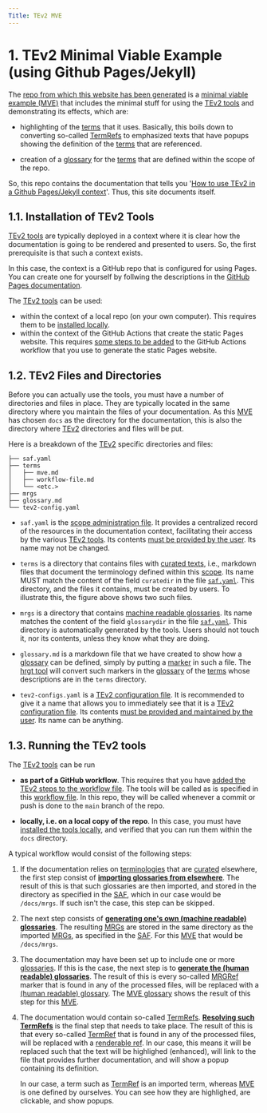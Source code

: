 ```yaml
---
Title: TEv2 MVE
---
```


# 1. TEv2 Minimal Viable Example (using Github Pages/Jekyll)

The [repo from which this website has been generated](https://github.com/tno-terminology-design/tev2-mve) is a [minimal viable example (MVE)](mve@) that includes the minimal stuff for using the [TEv2 tools](@tev2) and demonstrating its effects, which are:

- highlighting of the [terms](@tev2) that it uses.
  Basically, this boils down to converting so-called [TermRefs](@tev2)
  to emphasized texts that have popups showing the definition of the
  [terms](@tev2) that are referenced.

- creation of a [glossary](hrg@tev2) for the [terms](@tev2)
  that are defined within the scope of the repo.

So, this repo contains the documentation that tells you 
'[How to use TEv2 in a Github Pages/Jekyll context](https://tno-terminology-design.github.io/tev2-mve)'.
Thus, this site documents itself.

## 1.1. Installation of TEv2 Tools

[TEv2 tools](@tev2) are typically deployed in a context where it is clear how
the documentation is going to be rendered and presented to users.
So, the first prerequisite is that such a context exists.

In this case, the context is a GitHub repo that is configured for using Pages.
You can create one for yourself by follwing the descriptions in the 
[GitHub Pages documentation](https://docs.github.com/en/pages).

The [TEv2 tools](@tev2) can be used:

- within the context of a local repo (on your own computer).
  This requires them to be [installed locally](how-to/install-tev2-tools-locally.md).
- within the context of the GitHub Actions that create the static Pages website.
  This requires [some steps to be added](how-to/add-tev2-tools-to-actions-script.md) 
  to the GitHub Actions workflow that you use to generate the static Pages website.

## 1.2. TEv2 Files and Directories

Before you can actually use the tools, you must have a number of 
directories and files in place.
They are typically located in the same directory where you maintain
the files of your documentation.
As this [MVE](@) has chosen `docs` as the directory for the documentation,
this is also the directory where [TEv2](@tev2) directories and files will be put.

Here is a breakdown of the [TEv2](@tev2) specific directories and files:

```
├── saf.yaml
├── terms
│   ├── mve.md
│   ├── workflow-file.md
│   └── <etc.>
├── mrgs
├── glossary.md
└── tev2-config.yaml
```

- `saf.yaml` is the [scope administration file](saf@tev2).
  It provides a centralized record of the resources in the documentation context,
  facilitating their access by the various [TEv2 tools](@tev2).
  Its contents [must be provided by the user](how-to/saf.md).
  Its name may not be changed.

- `terms` is a directory that contains files with [curated texts](@tev2), i.e., 
  markdown files that document the terminology defined within this [scope](@tev2). 
  Its name MUST match the content of the field `curatedir` in the file [`saf.yaml`](saf@tev2).
  This directory, and the files it contains, must be created by users.
  To illustrate this, the figure above shows two such files.

- `mrgs` is a directory that contains [machine readable glossaries](@tev2). 
  Its name matches the content of the field `glossarydir` in the file
  [`saf.yaml`](saf@tev2).
  This directory is automatically generated by the tools.
  Users should not touch it, nor its contents, unless they know what they are doing.
  
- `glossary.md` is a markdown file that we have created to show how a
  [glossary](hrg@tev2) can be defined, simply by putting a [marker](mrg-ref@tev2)
  in such a file. 
  The [hrgt tool](hrgt@tev2) will convert such markers in the [glossary](@tev2) 
  of the [terms](@tev2) whose descriptions are in the `terms` directory.

- `tev2-configs.yaml` is a [TEv2 configuration file](@tev2).
  It is recommended to give it a name that allows you to immediately see that
  it is a [TEv2 configuration file](@tev2).
  Its contents [must be provided and maintained by the user](how-to/config-files.md). Its name can be anything.

## 1.3. Running the TEv2 tools

The [TEv2 tools](@tev2) can be run 

- **as part of a GitHub workflow**.
  This requires that you have [added the TEv2 steps to the workflow file](how-to/add-tev2-tools-to-actions-script.md).
  The tools will be called as is specified in this [workflow file](@).
  In this repo, they will be called whenever a commit or push is done
  to the `main` branch of the repo.

- **locally, i.e. on a local copy of the repo**. 
  In this case, you must have [installed the tools locally](how-to/install-tev2-tools-locally.md), and verified that you can run them
  within the `docs` directory.

A typical workflow would consist of the following steps:

1. If the documentation relies on [terminologies](@tev2) 
   that are [curated](@tev2) elsewhere, the first step consist of
   **[importing glossaries from elsewhere](how-to/import-mrgs.md)**. 
   The result of this is that such glossaries are then imported,
   and stored in the directory as specified in the [SAF](@tev2),
   which in our case would be `/docs/mrgs`.
   If such isn't the case, this step can be skipped.

2. The next step consists of 
   **[generating one's own (machine readable) glossaries](how-to/generate-mrgs.md)**. 
   The resulting [MRGs](@tev2) are stored in the same directory as the
   imported [MRGs](@tev2), as specified in the [SAF](@tev2).
   For this [MVE](@) that would be `/docs/mrgs`.

3. The documentation may have been set up to include one or more
   [glossaries](hrg@tev2).
   If this is the case, the next step is to
   **[generate the (human readable) glossaries](how-to/generate-hrgs.md)**.
   The result of this is every so-called [MRGRef](@tev2) marker
   that is found in any of the processed files, will be replaced
   with a [(human readable) glossary](hrg@tev2).
   The [MVE glossary](glossary.md) shows the result of this step for this [MVE](@).

4. The documentation would contain so-called [TermRefs](@tev2).
   **[Resolving such TermRefs](how-to/resolve-termrefs.md)**
   is the final step that needs to take place.
   The result of this is that every so-called [TermRef](@tev2)
   that is found in any of the processed files, will be replaced 
   with a [renderable ref](@tev2).
   In our case, this means it will be replaced such that the text will
   be highlighed (enhanced), will link to the file that provides further
   documentation, and will show a popup containing its definition.

   In our case, a term such as [TermRef](@tev2) is an imported term,
   whereas [MVE](@) is one defined by ourselves. 
   You can see how they are highlighed, are clickable, and show popups.
